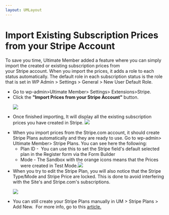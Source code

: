 ```yaml
---
layout: UMLayout
---
```

# Import Existing Subscription Prices from your Stripe Account
<p>
	To save you time, Ultimate Member added a feature where you can simply import the created or existing subscription prices from your Stripe account. When you import the prices, it adds a role to each status automatically. The default role in each subscription status is the role that is set in WP Admin > Settings > General > New User Default Role.</p><ul>
	
<li>Go to wp-admin>Ultimate Member> Settings> Extensions>Stripe. </li>	
<li>Click the <strong>"Import Prices from your Stripe Account"</strong> button.
	
<p>
		<img class="noBdr" src="https://s3.amazonaws.com/helpscout.net/docs/assets/561c96629033600a7a36d662/images/651dcb8b42d97d1c04591484/file-r0mfgyZ1kf.png">
	</p></li>	
<li>
	
<p>
		Once finished importing, It will display all the existing subscription prices you have created in Stripe.
		<img class="noBdr" src="https://s3.amazonaws.com/helpscout.net/docs/assets/561c96629033600a7a36d662/images/651dcc0e42d97d1c04591486/file-STa25z50Gg.png">
	</p></li>	
<li> When you import prices from the Stripe.com account, it should create Stripe Plans automatically and they are ready to use. Go to wp-admin> Ultimate Member> Stripe Plans. You can see here the following:
	
<ul>
		
<li>Plan ID -  You can use this to set the Stripe field's default selected plan in the Register form via the Form Builder</li>		
<li>Mode - The Sandbox with the orange icons means that the Prices were created in Test Mode.<img class="noBdr" src="https://s3.amazonaws.com/helpscout.net/docs/assets/561c96629033600a7a36d662/images/651dccf6c00c2b65208e1ca6/file-lyHpz9FYVN.png"></li>	</ul></li>	
<li>When you try to edit the Stripe Plan, you will also notice that the Stripe Type/Mode and Stripe Price are locked. This is done to avoid interfering with the Site's and Stripe.com's subscriptions.<br>
	
<p>
		<img class="noBdr" src="https://s3.amazonaws.com/helpscout.net/docs/assets/561c96629033600a7a36d662/images/651dd148ed8c6d2f1cffdf4d/file-C20ohBGkpx.png">
	</p></li>
	
<li>
	<div>
		You can still create your Stripe Plans manually in UM > Stripe Plans > Add New.  For more info, go to this 
		<a href="https://ultimatemember.github.io/docs-v3/um-stripe/article/1617-create-subscription-prices">article.</a> <br>
	</div></li></ul>
